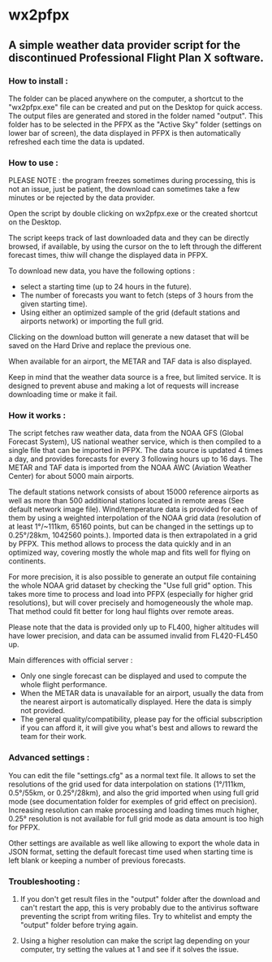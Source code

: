 # wx2pfpx

## A simple weather data provider script for the discontinued Professional Flight Plan X software.

### How to install :

The folder can be placed anywhere on the computer, a shortcut to the "wx2pfpx.exe" file can be created and put on the Desktop for quick access. The output files are generated and stored in the folder named "output". This folder has to be selected in the PFPX as the "Active Sky" folder (settings on lower bar of screen), the data displayed in PFPX is then automatically refreshed each time the data is updated.


### How to use :

PLEASE NOTE : the program freezes sometimes during processing, this is not an issue, just be patient, the download can sometimes take a few minutes or be rejected by the data provider.

Open the script by double clicking on wx2pfpx.exe or the created shortcut on the Desktop.

The script keeps track of last downloaded data and they can be directly browsed, if available, by using the cursor on the to left through the different forecast times, thiw will change the displayed data in PFPX.

To download new data, you have the following options : 
- select a starting time (up to 24 hours in the future). 
- The number of forecasts you want to fetch (steps of 3 hours from the given starting time).
- Using either an optimized sample of the grid (default stations and airports network) or importing the full grid.

Clicking on the download button will generate a new dataset that will be saved on the Hard Drive and replace the previous one.

When available for an airport, the METAR and TAF data is also displayed. 

Keep in mind that the weather data source is a free, but limited service. It is designed to prevent abuse and making a lot of requests will increase downloading time or make it fail.


### How it works :

The script fetches raw weather data, data from the NOAA GFS (Global Forecast System), US national weather service, which is then compiled to a single file that can be imported in PFPX. The data source is updated 4 times a day, and provides forecasts for every 3 following hours up to 16 days. The METAR and TAF data is imported from the NOAA AWC (Aviation Weather Center) for about 5000 main airports.

The default stations network consists of about 15000 reference airports as well as more than 500 additional stations located in remote areas (See default network image file). Wind/temperature data is provided for each of them by using a weighted interpolation of the NOAA grid data (resolution of at least 1°/~111km, 65160 points, but can be changed in the settings up to 0.25°/28km, 1042560 points.). Imported data is then extrapolated in a grid by PFPX. This method allows to process the data quickly and in an optimized way, covering mostly the whole map and fits well for flying on continents.  

For more precision, it is also possible to generate an output file containing the whole NOAA grid dataset by checking the "Use full grid" option. This takes more time to process and load into PFPX (especially for higher grid resolutions), but will cover precisely and homogeneously the whole map. That method could fit better for long haul flights over remote areas.

Please note that the data is provided only up to FL400, higher altitudes will have lower precision, and data can be assumed invalid from FL420-FL450 up.


Main differences with official server :

- Only one single forecast can be displayed and used to compute the whole flight performance.
- When the METAR data is unavailable for an airport, usually the data from the nearest airport is automatically displayed. Here the data is simply not provided.
- The general quality/compatibility, please pay for the official subscription if you can afford it, it will give you what's best and allows to reward the team for their work.


### Advanced settings :

You can edit the file "settings.cfg" as a normal text file. It allows to set the resolutions of the grid used for data interpolation on stations (1°/111km, 0.5°/55km, or 0.25°/28km), and also the grid imported when using full grid mode (see documentation folder for exemples of grid effect on precision). Increasing resolution can make processing and loading times much higher, 0.25° resolution is not available for full grid mode as data amount is too high for PFPX.

Other settings are available as well like allowing to export the whole data in JSON format, setting the default forecast time used when starting time is left blank or keeping a number of previous forecasts.



### Troubleshooting :

1) If you don't get result files in the "output" folder after the download and can't restart the app, this is very probably due to the antivirus software preventing the script from writing files. Try to whitelist and empty the "output" folder before trying again.

2) Using a higher resolution can make the script lag depending on your computer, try setting the values at 1 and see if it solves the issue.
